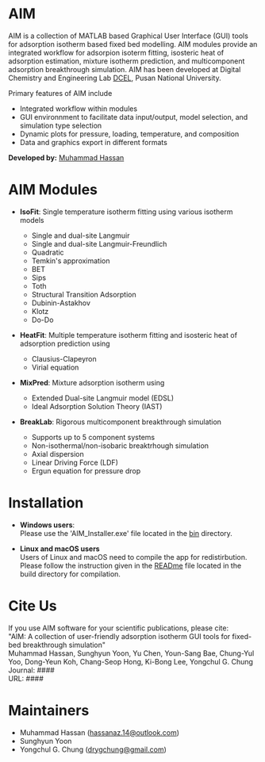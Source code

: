 AIM
=========================

AIM is a collection of MATLAB based Graphical User Interface (GUI) tools for adsorption isotherm based fixed bed modelling. AIM modules provide an integrated workflow for adsorpion isoterm fitting, isosteric heat of adsorption estimation, mixture isotherm prediction, and multicomponent adsorption breakthrough simulation. AIM has been developed at Digital Chemistry and Engineering Lab [DCEL](https://sites.google.com/view/dcel-lab), Pusan National University.

Primary features of AIM include
- Integrated workflow within modules
- GUI environnment to facilitate data input/output, model selection, and simulation type selection
- Dynamic plots for pressure, loading, temperature, and composition
- Data and graphics export in different formats

**Developed by:** [Muhammad Hassan](https://github.com/hassan-azizi)

AIM Modules
========
- **IsoFit**: Single temperature isotherm fitting using various isotherm models
   * Single and dual-site Langmuir
   * Single and dual-site Langmuir-Freundlich
   * Quadratic
   * Temkin's approximation
   * BET
   * Sips
   * Toth
   * Structural Transition Adsorption
   * Dubinin-Astakhov
   * Klotz
   * Do-Do

- **HeatFit**: Multiple temperature isotherm fitting and isosteric heat of adsorption prediction using
   * Clausius-Clapeyron
   * Virial equation

- **MixPred**: Mixture adsorption isotherm using
   * Extended Dual-site Langmuir model (EDSL)
   * Ideal Adsorption Solution Theory (IAST)

- **BreakLab**: Rigorous multicomponent breakthrough simulation
   * Supports up to 5 component systems
   * Non-isothermal/non-isobaric breaktrhough simulation
   * Axial dispersion
   * Linear Driving Force (LDF)
   * Ergun equation for pressure drop

Installation
========
- **Windows users**:
   <br>Please use the 'AIM_Installer.exe' file located in the [bin](./bin/) directory.

- **Linux and macOS users**
   <br>Users of Linux and macOS need to compile the app for redistirbution.
   <br>Please follow the instruction given in the [READme](./build/READme.md) file located in the build directory for compilation.

Cite Us
============
If you use AIM software for your scientific publications, please cite:<br>
"AIM: A collection of user-friendly adsorption isotherm GUI tools for fixed-bed breakthrough simulation"<br>
Muhammad Hassan, Sunghyun Yoon, Yu Chen, Youn-Sang Bae, Chung-Yul Yoo, Dong-Yeun Koh, Chang-Seop Hong, Ki-Bong Lee, Yongchul G. Chung
<br>Journal: ####<br>
URL: ####

# Maintainers
* Muhammad Hassan (hassanaz.14@outlook.com)
* Sunghyun Yoon
* Yongchul G. Chung (drygchung@gmail.com)
